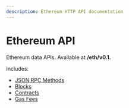 ```yaml
---
description: Ethereum HTTP API documentation
---
```


# Ethereum API

Ethereum data APIs. Available at **/eth/v0.1.**

Includes:

* [JSON RPC Methods](json-rpc-methods.md)
* [Blocks](blocks.md)
* [Contracts](contracts.md)
* [Gas Fees](gas-fees.md)
